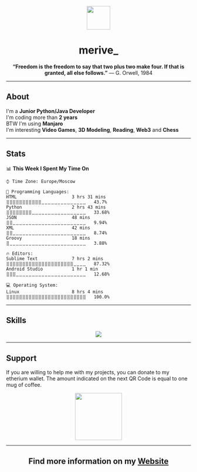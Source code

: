 <div align="center">
    <img src="https://github.com/merive/merive/blob/main/assets/merive.svg" width="64">
    <h1>merive_</h1>
    <p><b>“Freedom is the freedom to say that two plus two make four. If that is granted, all else follows.”</b> ― G. Orwell, 1984</p>
</div>

<hr>

<div>
    <h2>About</h2>
    <p>
        I'm a <b>Junior Python/Java Developer</b><br>
        I'm coding more than <b>2 years</b><br>
        BTW I'm using <b>Manjaro</b><br>
        I'm interesting <b>Video Games</b>, <b>3D Modeling</b>, <b>Reading</b>, <b>Web3</b> and <b>Chess</b>
    </p>
</div>

<hr>
   
<h2>Stats</h2>

<!--START_SECTION:waka-->
📊 **This Week I Spent My Time On** 

```text
⌚︎ Time Zone: Europe/Moscow

💬 Programming Languages: 
HTML                     3 hrs 31 mins       ⣿⣿⣿⣿⣿⣿⣿⣿⣿⣿⣿⣀⣀⣀⣀⣀⣀⣀⣀⣀⣀⣀⣀⣀⣀   43.7% 
Python                   2 hrs 43 mins       ⣿⣿⣿⣿⣿⣿⣿⣿⣀⣀⣀⣀⣀⣀⣀⣀⣀⣀⣀⣀⣀⣀⣀⣀⣀   33.68% 
JSON                     48 mins             ⣿⣿⣀⣀⣀⣀⣀⣀⣀⣀⣀⣀⣀⣀⣀⣀⣀⣀⣀⣀⣀⣀⣀⣀⣀   9.94% 
XML                      42 mins             ⣿⣿⣀⣀⣀⣀⣀⣀⣀⣀⣀⣀⣀⣀⣀⣀⣀⣀⣀⣀⣀⣀⣀⣀⣀   8.74% 
Groovy                   18 mins             ⣿⣀⣀⣀⣀⣀⣀⣀⣀⣀⣀⣀⣀⣀⣀⣀⣀⣀⣀⣀⣀⣀⣀⣀⣀   3.88%

🔥 Editors: 
Sublime Text             7 hrs 2 mins        ⣿⣿⣿⣿⣿⣿⣿⣿⣿⣿⣿⣿⣿⣿⣿⣿⣿⣿⣿⣿⣿⣀⣀⣀⣀   87.32% 
Android Studio           1 hr 1 min          ⣿⣿⣿⣀⣀⣀⣀⣀⣀⣀⣀⣀⣀⣀⣀⣀⣀⣀⣀⣀⣀⣀⣀⣀⣀   12.68%

💻 Operating System: 
Linux                    8 hrs 4 mins        ⣿⣿⣿⣿⣿⣿⣿⣿⣿⣿⣿⣿⣿⣿⣿⣿⣿⣿⣿⣿⣿⣿⣿⣿⣿   100.0%

```


<!--END_SECTION:waka-->

<hr>

<h2>Skills</h2>

<div align="center">
    <img src="https://skillicons.dev/icons?i=linux,py,java,bash,html,css,bootstrap,svg,heroku,postgres,androidstudio,eclipse,idea,vim,regex,git,markdown,blender&perline=9" />
</div>

<hr>

<h2>Support</h2>
    <p>
        If you are willing to help me with my projects, you can donate to my etherium wallet.
        The amount indicated on the next QR Code is equal to one mug of coffee.
    </p>
    
<div align="center">
    <img align="center" src="https://github.com/merive/merive/blob/main/assets/support.svg" width="128">
</div>

<hr>

<div align="center">
    <h2>Find more information on my <a href="https://merive.herokuapp.com/">Website</a></h2>
</div>
